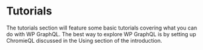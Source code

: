 # Tutorials

The tutorials section will feature some basic tutorials covering what you can do with WP GraphQL. The best way to explore WP GraphQL is by setting up ChromieQL discussed in the Using section of the introduction.